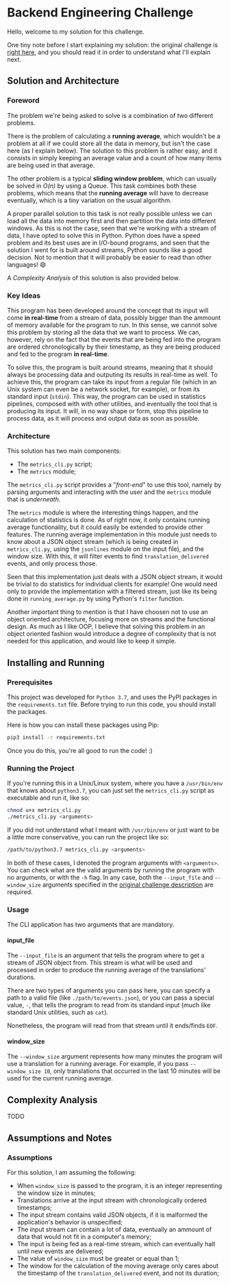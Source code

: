 # Backend Engineering Challenge
Hello, welcome to my solution for this challenge.

One tiny note before I start explaining my solution: the original challenge is [right here](CHALL.md), and you should read it in order to understand what I'll explain next.

## Solution and Architecture
### Foreword
The problem we're being asked to solve is a combination of two different problems.

There is the problem of calculating a **running average**, which wouldn't be a problem at all if we could store all the data in memory, but isn't the case here (as I explain below).
The solution to this problem is rather easy, and it consists in simply keeping an average value and a count of how many items are being used in that average.

The other problem is a typical **sliding window problem**, which can usually be solved in _O(n)_ by using a Queue.
This task combines both these problems, which means that the **running average** will have to decrease eventually, which is a tiny variation on the usual algorithm.

A proper parallel solution to this task is not really possible unless we can load all the data into memory first and then partition the data into different windows.
As this is not the case, seen that we're working with a stream of data, I have opted to solve this in Python.
Python does have a speed problem and its best uses are in I/O-bound programs, and seen that the solution I went for is built around streams, Python sounds like a good decision.
Not to mention that it will probably be easier to read than other languages! 😄

A _Complexity Analysis_ of this solution is also provided below.

### Key Ideas
This program has been developed around the concept that its input will come **in real-time** from a stream of data, possibly bigger than the ammount of memory available for the program to run.
In this sense, we cannot solve this problem by storing all the data that we want to process.
We can, however, rely on the fact that the events that are being fed into the program are ordered chronologically by their timestamp, as they are being produced and fed to the program **in real-time**.

To solve this, the program is built around streams, meaning that it should always be processing data and outputing its results in real-time as well.
To achieve this, the program can take its input from a regular file (which in an Unix system can even be a network socket, for example), or from its standard input (`stdin`).
This way, the program can be used in statistics pipelines, composed with with other utilities, and eventually the tool that is producing its input.
It will, in no way shape or form, stop this pipeline to process data, as it will process and output data as soon as possible.

### Architecture
This solution has two main components:
  - The `metrics_cli.py` script;
  - The `metrics` module;

The `metrics_cli.py` script provides a "_front-end_" to use this tool, namely by parsing arguments and interacting with the user and the `metrics` module that is _underneath_.

The `metrics` module is where the interesting things happen, and the calculation of statistics is done.
As of right now, it only contains running average functionality, but it could easily be extended to provide other features.
The running average implementation in this module just needs to know about a JSON object stream (which is being created in `metrics_cli.py`, using the `jsonlines` module on the input file), and the window size.
With this, it will filter events to find `translation_delivered` events, and only process those.

Seen that this implementation just deals with a JSON object stream, it would be trivial to do statistics for individual clients for example!
One would need only to provide the implementation with a filtered stream, just like its being done in `running_average.py` by using Python's `filter` function.

Another important thing to mention is that I have choosen not to use an object oriented architecture, focusing more on streams and the functional design.
As much as I like OOP, I believe that solving this problem in an object oriented fashion would introduce a degree of complexity that is not needed for this application, and would like to keep it simple.

## Installing and Running
### Prerequisites
This project was developed for `Python 3.7`, and uses the PyPI packages in the `requirements.txt` file.
Before trying to run this code, you should install the packages.

Here is how you can install these packages using Pip:
```bash
pip3 install -r requirements.txt
```

Once you do this, you're all good to run the code! :)

### Running the Project
If you're running this in a Unix/Linux system, where you have a `/usr/bin/env` that knows about `python3.7`, you can just set the `metrics_cli.py` script as executable and run it, like so:
```bash
chmod u+x metrics_cli.py
./metrics_cli.py <arguments>
```

If you did not understand what I meant with `/usr/bin/env` or just want to be a little more conservative, you can run the project like so:
```bash
/path/to/python3.7 metrics_cli.py <arguments>
```

In both of these cases, I denoted the program arguments with `<arguments>`.
You can check what are the valid arguments by running the program with no arguments, or with the `-h` flag.
In any case, both the `--input_file` and `--window_size` arguments specified in the [original challenge description](CHALL.md) are required.

### Usage
The CLI application has two arguments that are mandatory.
#### input\_file
The `--input_file` is an argument that tells the program where to get a stream of JSON object from.
This stream is what will be used and processed in order to produce the running average of the translations' durations.

There are two types of arguments you can pass here, you can specify a path to a valid file (like `./path/to/events.json`), or you can pass a special value, `-`, that tells the program to read from its standard input (much like standard Unix utilities, such as `cat`).

Nonetheless, the program will read from that stream until it ends/finds `EOF`.

#### window\_size
The `--window_size` argument represents how many minutes the program will use a translation for a running average.
For example, if you pass `--window_size 10`, only translations that occurred in the last 10 minutes will be used for the current running average.


## Complexity Analysis
 TODO


## Assumptions and Notes
### Assumptions
For this solution, I am assuming the following:
  - When `window_size` is passed to the program, it is an integer representing the window size in minutes;
  - Translations arrive at the input stream with chronologically ordered timestamps;
  - The input stream contains valid JSON objects, if it is malformed the application's behavior is unspecified;
  - The input stream can contain a lot of data, eventually an ammount of data that would not fit in a computer's memory;
  - The input is being fed as a real-time stream, which can eventually halt until new events are delivered;
  - The value of `window_size` must be greater or equal than 1;
  - The window for the calculation of the moving average only cares about the timestamp of the `translation_delivered` event, and not its duration;

